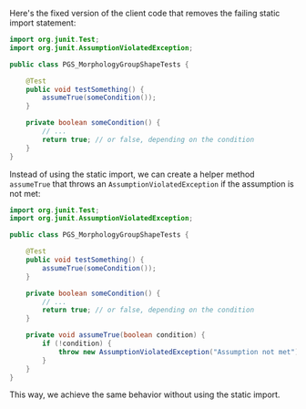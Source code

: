 Here's the fixed version of the client code that removes the failing static import statement:

```java
import org.junit.Test;
import org.junit.AssumptionViolatedException;

public class PGS_MorphologyGroupShapeTests {

    @Test
    public void testSomething() {
        assumeTrue(someCondition());
    }

    private boolean someCondition() {
        // ...
        return true; // or false, depending on the condition
    }
}
```

Instead of using the static import, we can create a helper method `assumeTrue` that throws an `AssumptionViolatedException` if the assumption is not met:

```java
import org.junit.Test;
import org.junit.AssumptionViolatedException;

public class PGS_MorphologyGroupShapeTests {

    @Test
    public void testSomething() {
        assumeTrue(someCondition());
    }

    private boolean someCondition() {
        // ...
        return true; // or false, depending on the condition
    }

    private void assumeTrue(boolean condition) {
        if (!condition) {
            throw new AssumptionViolatedException("Assumption not met");
        }
    }
}
```

This way, we achieve the same behavior without using the static import.